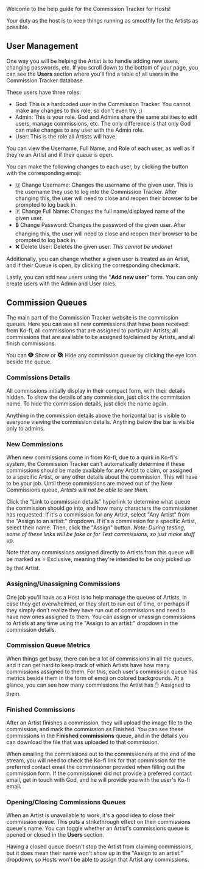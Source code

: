 Welcome to the help guide for the Commission Tracker for Hosts!

Your duty as the host is to keep things running as smoothly for the Artists as possible.

## User Management

One way you will be helping the Artist is to handle adding new users, changing passwords, etc. If you scroll down to the bottom of your page, you can see the **Users** section where you'll find a table of all users in the Commission Tracker database.

These users have three roles:

* God: This is a hardcoded user in the Commission Tracker. You cannot make any changes to this role, so don't even try. ;) 
* Admin: This is your role. God and Admins share the same abilities to edit users, manage commissions, etc. The only difference is that only God can make changes to any user with the Admin role.
* User: This is the role all Artists will have.

You can view the Username, Full Name, and Role of each user, as well as if they're an Artist and if their queue is open. 

You can make the following changes to each user, by clicking the button with the corresponding emoji:

* 🇺 Change Username: Changes the username of the given user. This is the username they use to log into the Commission Tracker. After changing this, the user will need to close and reopen their browser to be prompted to log back in.
* 🇫 Change Full Name: Changes the full name/displayed name of the given user.
* 🔒 Change Password: Changes the password of the given user. After changing this, the user will need to close and reopen their browser to be prompted to log back in.
* ❌ Delete User: Deletes the given user. *This cannot be undone!*

Additionally, you can change whether a given user is treated as an Artist, and if their Queue is open, by clicking the corresponding checkmark.

Lastly, you can add new users using the "**Add new user**" form. You can only create users with the Admin and User roles.

## Commission Queues

The main part of the Commission Tracker website is the commission queues. Here you can see all new commissions that have been received from Ko-fi, all commissions that are assigned to particular Artists, all commissions that are available to be assigned to/claimed by Artists, and all finish commissions.

You can <img style="height: 0.9em;" src="/static/img/eye-solid.svg"> Show or <img style="height: 0.9em;" src="/static/img/eye-slash-solid.svg"> Hide any commission queue by clicking the eye icon beside the queue.

### Commissions Details

All commissions initially display in their compact form, with their details hidden. To show the details of any commission, just click the commission name. To hide the commission details, just click the name again.

Anything in the commission details above the horizontal bar is visible to everyone viewing the commission details. Anything below the bar is visible only to admins. 

### New Commissions

When new commissions come in from Ko-fi, due to a quirk in Ko-fi's system, the Commission Tracker can't automatically determine if these commissions should be made available for any Artist to claim, or assigned to a specific Artist, or any other details about the commission. This will have to be your job. Until these commissions are moved out of the New Commissions queue, *Artists will not be able to see them.*

Click the "Link to commission details" hyperlink to determine what queue the commission should go into, and how many characters the commissioner has requested. If it's a commission for any Artist, select "Any Artist" from the "Assign to an artist:" dropdown. If it's a commission for a specific Artist, select their name. Then, click the "Assign" button. *Note: During testing, some of these links will be fake or for Test commissions, so just make stuff up.*

Note that any commissions assigned directly to Artists from this queue will be marked as ⭐ Exclusive, meaning they're intended to be *only* picked up by that Artist. 

### Assigning/Unassigning Commissions

One job you'll have as a Host is to help manage the queues of Artists, in case they get overwhelmed, or they start to run out of time, or perhaps if they simply don't realize they have run out of commissions and need to have new ones assigned to them. You can assign or unassign commissions to Artists at any time using the "Assign to an artist:" dropdown in the commission details.

### Commission Queue Metrics

When things get busy, there can be a lot of commissions in all the queues, and it can get hard to keep track of which Artists have how many commissions assigned to them. For this, each user's commission queue has metrics beside them in the form of emoji on colored backgrounds. At a glance, you can see how many commissions the Artist has ✋ Assigned to them.

### Finished Commissions

After an Artist finishes a commission, they will upload the image file to the commission, and mark the commission as Finished. You can see these commissions in the **Finished commissions** queue, and in the details you can download the file that was uploaded to that commission.

When emailing the commissions out to the commissioners at the end of the stream, you will need to check the Ko-fi link for that commission for the preferred contact email the commissioner provided when filling out the commission form. If the commissioner did not provide a preferred contact email, get in touch with God, and he will provide you with the user's Ko-fi email. 

### Opening/Closing Commissions Queues

When an Artist is unavailable to work, it's a good idea to close their commission queue. This puts a strikethrough effect on their commissions queue's name. You can toggle whether an Artist's commissions queue is opened or closed in the **Users** section. 

Having a closed queue doesn't stop the Artist from claiming commissions, but it does mean their name won't show up in the "Assign to an artist:" dropdown, so Hosts won't be able to assign that Artist any commissions.
